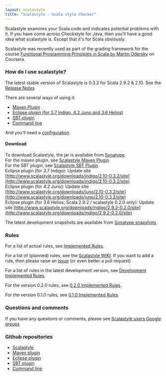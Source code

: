 ```yaml
---
layout: scalastyle
title: "Scalastyle - Scala style checker"
---
```


Scalastyle examines your Scala code and indicates potential problems with it. If you have come across Checkstyle for Java,
then you'll have a good idea what scalastyle is. Except that it's for Scala obviously.

Scalastyle was recently used as part of the grading framework for the course [Functional Programming Principles in Scala by Martin Odersky](https://www.coursera.org/course/progfun) on Coursera.

### How do I use scalastyle?

The latest stable version of Scalastyle is 0.3.2 for Scala 2.9.2 & 2.10. See the [Release Notes](release-notes.html)

There are several ways of using it:

 * [Maven Plugin](maven.html)
 * [Eclipse plugin (for 3.7 Indigo, 4.2 Juno and 3.6 Helios)](eclipse-index.html)
 * [SBT plugin](sbt.html)
 * [Command line](command-line.html)

And you'll need a [configuration](configuration.html).

#### Download

To download Scalastyle, the jar is available from [Sonatype](https://oss.sonatype.org/content/repositories/releases/org/scalastyle/scalastyle_2.10).
<br/>
For the maven plugin, see [Scalastyle Maven Plugin](maven.html)
<br/>
For the SBT plugin, see [Scalastyle SBT Plugin](sbt.html)
<br/>
Eclipse plugin (for 3.7 Indigo): Update site [http://www.scalastyle.org/downloads/indigo/2.10-0.3.2/site](http://www.scalastyle.org/downloads/indigo/2.10-0.3.2/site)
<br/>
Eclipse plugin (for 4.2 Juno): Update site [http://www.scalastyle.org/downloads/juno/2.10-0.3.2/site](http://www.scalastyle.org/downloads/juno/2.10-0.3.2/site)
<br/>
Eclipse plugin (for 3.6 Helios, Scala 2.9.2 / scalastyle 0.2.0 only): Update site [http://www.scalastyle.org/downloads/indigo/2.9.2-0.2.0/site](http://www.scalastyle.org/downloads/indigo/2.9.2-0.2.0/site)

The latest development snapshots are available from [Sonatype snapshots](https://oss.sonatype.org/content/repositories/snapshots/org/scalastyle/)

### Rules

For a list of actual rules, see [Implemented Rules](rules-0.3.0.html).

For a list of (planned) rules, see the [Scalastyle WIKI](https://github.com/scalastyle/scalastyle/wiki).
If you want to add a rule, then please raise an [Issue](https://github.com/scalastyle/scalastyle/issues) (or even better a pull request)

For a list of rules in the latest development version, see [Development Implemented Rules](rules-dev.html).

For the version 0.2.0 rules, see [0.2.0 Implemented Rules](rules-0.2.0.html).

For the version 0.1.0 rules, see [0.1.0 Implemented Rules](rules-0.1.0.html).

### Questions and comments

If you have any questions or comments, please see [Scalastyle users Google groups](https://groups.google.com/forum/#!forum/scalastyle-users)

### Github repositories

 * [Scalastyle](https://github.com/scalastyle/scalastyle)
 * [Maven plugin](https://github.com/scalastyle/scalastyle-maven-plugin)
 * [Eclipse plugin](https://github.com/scalastyle/scalastyle-plugin)
 * [SBT plugin](https://github.com/scalastyle/scalastyle-sbt-plugin)
 * [Command line](https://github.com/scalastyle/scalastyle-batch)


